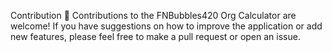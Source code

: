 Contribution 🤝
Contributions to the FNBubbles420 Org Calculator are welcome! If you have suggestions on how to improve the application or add new features, please feel free to make a pull request or open an issue.

